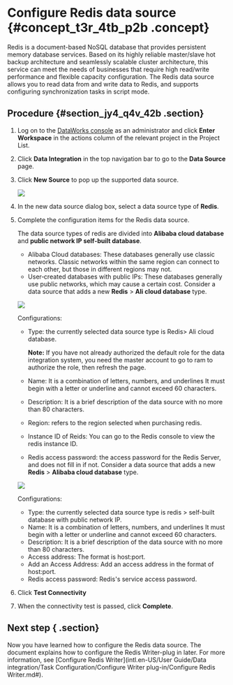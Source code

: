 # Configure Redis data source {#concept_t3r_4tb_p2b .concept}

Redis is a document-based NoSQL database that provides persistent memory database services. Based on its highly reliable master/slave hot backup architecture and seamlessly scalable cluster architecture, this service can meet the needs of businesses that require high read/write performance and flexible capacity configuration. The Redis data source allows you to read data from and write data to Redis, and supports configuring synchronization tasks in script mode.

## Procedure {#section_jy4_q4v_42b .section}

1.  Log on to the [DataWorks console](https://workbench.data.aliyun.com/console) as an administrator and click **Enter Workspace** in the actions column of the relevant project in the Project List.
2.  Click **Data Integration** in the top navigation bar to go to the **Data Source** page.
3.  Click **New Source** to pop up the supported data source.

    ![](http://static-aliyun-doc.oss-cn-hangzhou.aliyuncs.com/assets/img/16212/15476022657592_en-US.png)

4.  In the new data source dialog box, select a data source type of **Redis**.
5.  Complete the configuration items for the Redis data source.

    The data source types of redis are divided into **Alibaba cloud database** and **public network IP self-built database**.

    -   Alibaba Cloud databases: These databases generally use classic networks. Classic networks within the same region can connect to each other, but those in different regions may not.
    -   User‑created databases with public IPs: These databases generally use public networks, which may cause a certain cost.
    Consider a data source that adds a new **Redis** \> **Ali cloud database** type.

    ![](http://static-aliyun-doc.oss-cn-hangzhou.aliyuncs.com/assets/img/16212/15476022657593_en-US.png)

    Configurations:

    -   Type: the currently selected data source type is Redis\> Ali cloud database.

        **Note:** If you have not already authorized the default role for the data integration system, you need the master account to go to ram to authorize the role, then refresh the page.

    -   Name: It is a combination of letters, numbers, and underlines It must begin with a letter or underline and cannot exceed 60 characters.
    -   Description: It is a brief description of the data source with no more than 80 characters.
    -   Region: refers to the region selected when purchasing redis.
    -   Instance ID of Reids: You can go to the Redis console to view the redis instance ID.
    -   Redis access password: the access password for the Redis Server, and does not fill in if not.
    Consider a data source that adds a new **Redis** \> **Alibaba cloud database** type.

    ![](http://static-aliyun-doc.oss-cn-hangzhou.aliyuncs.com/assets/img/16212/15476022657594_en-US.png)

    Configurations:

    -   Type: the currently selected data source type is redis \> self-built database with public network IP.
    -   Name: It is a combination of letters, numbers, and underlines It must begin with a letter or underline and cannot exceed 60 characters.
    -   Description: It is a brief description of the data source with no more than 80 characters.
    -   Access address: The format is host:port.
    -   Add an Access Address: Add an access address in the format of host:port.
    -   Redis access password: Redis's service access password.
6.  Click **Test Connectivity**
7.  When the connectivity test is passed, click **Complete**.

## Next step { .section}

Now you have learned how to configure the Redis data source. The document explains how to configure the Redis Writer-plug in later. For more information, see [Configure Redis Writer](intl.en-US/User Guide/Data integration/Task Configuration/Configure Writer plug-in/Configure Redis Writer.md#).

